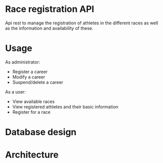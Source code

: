 
# Race registration API

Api rest to manage the registration of athletes in the different races as well as the information and availability of these.

# Usage

As administrator:
- Register a career
- Modify a career
- Suspend/delete a career

As a user:
- View available races
- View registered athletes and their basic information
- Register for a race

# Database design

# Architecture